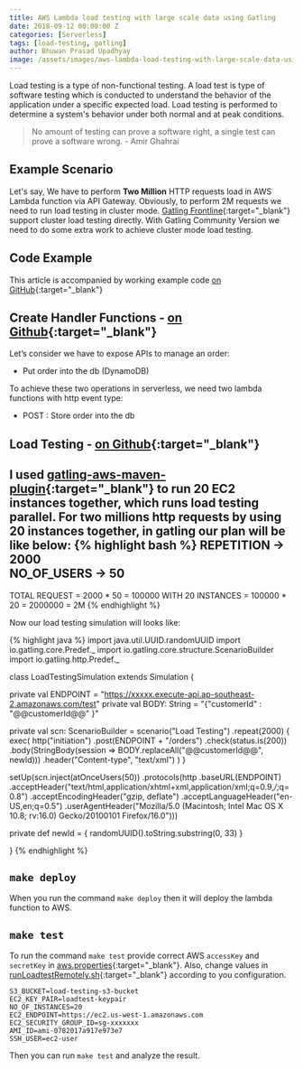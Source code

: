 ```yaml
---
title: AWS Lambda load testing with large scale data using Gatling
date: 2018-09-12 00:00:00 Z
categories: [Serverless]
tags: [load-testing, gatling]
author: Bhuwan Prasad Upadhyay
image: /assets/images/aws-lambda-load-testing-with-large-scale-data-using-gatling/featured.png
---
```


Load testing is a type of non-functional testing. A load test is type of software testing which is conducted to understand the behavior of the application under a specific expected load. Load testing is performed to determine a system's behavior under both normal and at peak conditions.

> No amount of testing can prove a software right, a single test can prove a software wrong. - Amir Ghahrai

## Example Scenario

Let's say, We have to perform **Two Million** HTTP requests load in AWS Lambda function via API Gateway.
Obviously, to perform 2M requests we need to run load testing in cluster mode.
[Gatling Frontline](https://gatling.io/gatling-frontline/){:target="_blank"} support cluster load testing directly. With Gatling Community Version we need to do some extra work to achieve cluster mode load testing.

## Code Example
This article is accompanied by working example code [on GitHub](https://github.com/BhuwanUpadhyay/3-aws-lambda-load-testing-with-large-scale-data-using-gatling){:target="_blank"}

## Create Handler Functions - [on Github](https://github.com/BhuwanUpadhyay/3-aws-lambda-load-testing-with-large-scale-data-using-gatling/blob/master/src/createOrder.js){:target="_blank"}
Let’s consider we have to expose APIs to manage an order:

- Put order into the db (DynamoDB)

To achieve these two operations in serverless, we need two lambda functions with http event type:

- POST : Store order into the db

## Load Testing - [on Github](https://github.com/BhuwanUpadhyay/3-aws-lambda-load-testing-with-large-scale-data-using-gatling/blob/master/load-testing/src/test/scala/testing/LoadTestingSimulation.scala){:target="_blank"}

I used [gatling-aws-maven-plugin](https://github.com/electronicarts/gatling-aws-maven-plugin){:target="_blank"} to run 20 EC2 instances together, which runs load testing parallel.
For two millions http requests by using 20 instances together, in gatling our plan will be like below:
{% highlight bash %}
REPETITION -> 2000  
NO_OF_USERS -> 50
-----------------------------------------------
TOTAL REQUEST = 2000 * 50 = 100000
WITH 20 INSTANCES = 100000 * 20 = 2000000 = 2M
{% endhighlight %} 

Now our load testing simulation will looks like:

{% highlight java %}
import java.util.UUID.randomUUID
import io.gatling.core.Predef._
import io.gatling.core.structure.ScenarioBuilder
import io.gatling.http.Predef._

class LoadTestingSimulation extends Simulation {

  private val ENDPOINT = "https://xxxxx.execute-api.ap-southeast-2.amazonaws.com/test"
  private val BODY: String = "{\"customerId\" : \"@@customerId@@\" }"

  private val scn: ScenarioBuilder = scenario("Load Testing")
    .repeat(2000) {
      exec(
        http("initiation")
          .post(ENDPOINT + "/orders")
          .check(status.is(200))
          .body(StringBody(session => BODY.replaceAll("@@customerId@@", newId)))
          .header("Content-type", "text/xml")
      )
    }

  setUp(scn.inject(atOnceUsers(50))
    .protocols(http
      .baseURL(ENDPOINT)
      .acceptHeader("text/html,application/xhtml+xml,application/xml;q=0.9,*/*;q=0.8")
      .acceptEncodingHeader("gzip, deflate")
      .acceptLanguageHeader("en-US,en;q=0.5")
      .userAgentHeader("Mozilla/5.0 (Macintosh; Intel Mac OS X 10.8; rv:16.0) Gecko/20100101 Firefox/16.0")))

  private def newId = {
    randomUUID().toString.substring(0, 33)
  }

}
{% endhighlight %}

## `make deploy`

When you run the command `make deploy` then it will deploy the lambda function to AWS.

## `make test`
To run the command `make test` provide correct AWS `accessKey` and `secretKey` in [aws.properties](https://github.com/BhuwanUpadhyay/3-aws-lambda-load-testing-with-large-scale-data-using-gatling/blob/master/load-testing/aws.properties){:target="_blank"}.
Also, change values in [runLoadtestRemotely.sh](https://github.com/BhuwanUpadhyay/3-aws-lambda-load-testing-with-large-scale-data-using-gatling/blob/master/load-testing/runLoadtestRemotely.sh){:target="_blank"} 
according to you configuration.

```
S3_BUCKET=load-testing-s3-bucket
EC2_KEY_PAIR=loadtest-keypair
NO_OF_INSTANCES=20
EC2_ENDPOINT=https://ec2.us-west-1.amazonaws.com
EC2_SECURITY_GROUP_ID=sg-xxxxxxx
AMI_ID=ami-0782017a917e973e7
SSH_USER=ec2-user
```

Then you can run `make test` and analyze the result.
